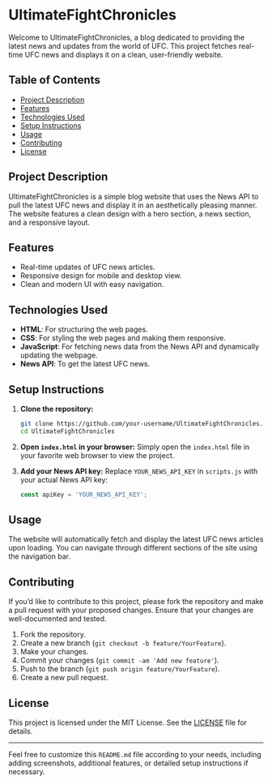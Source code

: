 # UltimateFightChronicles

Welcome to UltimateFightChronicles, a blog dedicated to providing the latest news and updates from the world of UFC. This project fetches real-time UFC news and displays it on a clean, user-friendly website.

## Table of Contents
- [Project Description](#project-description)
- [Features](#features)
- [Technologies Used](#technologies-used)
- [Setup Instructions](#setup-instructions)
- [Usage](#usage)
- [Contributing](#contributing)
- [License](#license)

## Project Description

UltimateFightChronicles is a simple blog website that uses the News API to pull the latest UFC news and display it in an aesthetically pleasing manner. The website features a clean design with a hero section, a news section, and a responsive layout.

## Features

- Real-time updates of UFC news articles.
- Responsive design for mobile and desktop view.
- Clean and modern UI with easy navigation.

## Technologies Used

- **HTML**: For structuring the web pages.
- **CSS**: For styling the web pages and making them responsive.
- **JavaScript**: For fetching news data from the News API and dynamically updating the webpage.
- **News API**: To get the latest UFC news.

## Setup Instructions

1. **Clone the repository:**

    ```bash
    git clone https://github.com/your-username/UltimateFightChronicles.git
    cd UltimateFightChronicles
    ```

2. **Open `index.html` in your browser:**
    Simply open the `index.html` file in your favorite web browser to view the project.

3. **Add your News API key:**
    Replace `YOUR_NEWS_API_KEY` in `scripts.js` with your actual News API key:

    ```javascript
    const apiKey = 'YOUR_NEWS_API_KEY';
    ```


## Usage

The website will automatically fetch and display the latest UFC news articles upon loading. You can navigate through different sections of the site using the navigation bar.

## Contributing

If you’d like to contribute to this project, please fork the repository and make a pull request with your proposed changes. Ensure that your changes are well-documented and tested.

1. Fork the repository.
2. Create a new branch (`git checkout -b feature/YourFeature`).
3. Make your changes.
4. Commit your changes (`git commit -am 'Add new feature'`).
5. Push to the branch (`git push origin feature/YourFeature`).
6. Create a new pull request.

## License

This project is licensed under the MIT License. See the [LICENSE](LICENSE) file for details.

---

Feel free to customize this `README.md` file according to your needs, including adding screenshots, additional features, or detailed setup instructions if necessary.
